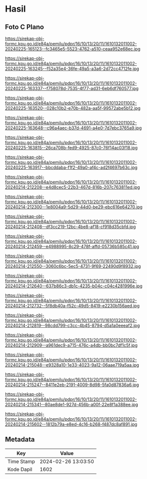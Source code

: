 # Hasil

## Foto C Plano

https://sirekap-obj-formc.kpu.go.id/e84a/pemilu/pdpr/16/10/13/20/11/1610132011002-20240225-165123--fc3465e5-5523-4762-a510-ceaa952e68ec.jpg

https://sirekap-obj-formc.kpu.go.id/e84a/pemilu/pdpr/16/10/13/20/11/1610132011002-20240225-163245--f52a35e4-36fe-49a5-a3a6-2d72cc4712fe.jpg

https://sirekap-obj-formc.kpu.go.id/e84a/pemilu/pdpr/16/10/13/20/11/1610132011002-20240225-163337--f758078d-7535-4f77-ad31-6eb6df760577.jpg

https://sirekap-obj-formc.kpu.go.id/e84a/pemilu/pdpr/16/10/13/20/11/1610132011002-20240225-163520--028c10b2-e70b-482a-aa5f-99572abe5b12.jpg

https://sirekap-obj-formc.kpu.go.id/e84a/pemilu/pdpr/16/10/13/20/11/1610132011002-20240225-163648--c96a4aec-b37d-4691-a4e0-7d7ebc3765a9.jpg

https://sirekap-obj-formc.kpu.go.id/e84a/pemilu/pdpr/16/10/13/20/11/1610132011002-20240225-163815--26ca708b-fed9-4925-87c0-76f14ac03f18.jpg

https://sirekap-obj-formc.kpu.go.id/e84a/pemilu/pdpr/16/10/13/20/11/1610132011002-20240225-163917--bbcddaba-f1f2-49a0-af4c-ad2f4697b63c.jpg

https://sirekap-obj-formc.kpu.go.id/e84a/pemilu/pdpr/16/10/13/20/11/1610132011002-20240214-212208--e4d8cec5-22b3-467d-816b-207c763811ed.jpg

https://sirekap-obj-formc.kpu.go.id/e84a/pemilu/pdpr/16/10/13/20/11/1610132011002-20240214-212300--1e8004a9-5d29-44d0-be29-ebc616e64270.jpg

https://sirekap-obj-formc.kpu.go.id/e84a/pemilu/pdpr/16/10/13/20/11/1610132011002-20240214-212408--df3cc219-12bc-4be8-af18-cf918d35cbfd.jpg

https://sirekap-obj-formc.kpu.go.id/e84a/pemilu/pdpr/16/10/13/20/11/1610132011002-20240214-212459--e4988995-8c29-478f-affd-05736b585c41.jpg

https://sirekap-obj-formc.kpu.go.id/e84a/pemilu/pdpr/16/10/13/20/11/1610132011002-20240214-212550--3060c6bc-5ec5-4731-9f69-22490d9f8932.jpg

https://sirekap-obj-formc.kpu.go.id/e84a/pemilu/pdpr/16/10/13/20/11/1610132011002-20240214-212640--637b86c3-db1c-4235-b04c-c04c4281996e.jpg

https://sirekap-obj-formc.kpu.go.id/e84a/pemilu/pdpr/16/10/13/20/11/1610132011002-20240214-212732--5f8db40a-f52c-49d5-8419-e2230b156aed.jpg

https://sirekap-obj-formc.kpu.go.id/e84a/pemilu/pdpr/16/10/13/20/11/1610132011002-20240214-212819--98cdd799-c3cc-4b45-8794-d5a1a0eeeaf2.jpg

https://sirekap-obj-formc.kpu.go.id/e84a/pemilu/pdpr/16/10/13/20/11/1610132011002-20240214-212909--a961dec9-a715-476c-a4db-bb0bc7df1c5f.jpg

https://sirekap-obj-formc.kpu.go.id/e84a/pemilu/pdpr/16/10/13/20/11/1610132011002-20240214-215048--e9328a10-1e33-4023-9a12-06aae719a5aa.jpg

https://sirekap-obj-formc.kpu.go.id/e84a/pemilu/pdpr/16/10/13/20/11/1610132011002-20240214-215247--8411e2eb-2191-4009-8d98-5fa0d87836a6.jpg

https://sirekap-obj-formc.kpu.go.id/e84a/pemilu/pdpr/16/10/13/20/11/1610132011002-20240214-215341--80ae8de1-927d-456b-a00f-22e8f1a388ee.jpg

https://sirekap-obj-formc.kpu.go.id/e84a/pemilu/pdpr/16/10/13/20/11/1610132011002-20240214-215602--1812b79a-e8ed-4c16-b268-f487dc8af891.jpg


## Metadata

| Key        | Value               |
| ---------- | ------------------- |
| Time Stamp | 2024-02-26 13:03:50 |
| Kode Dapil | 1602                |



